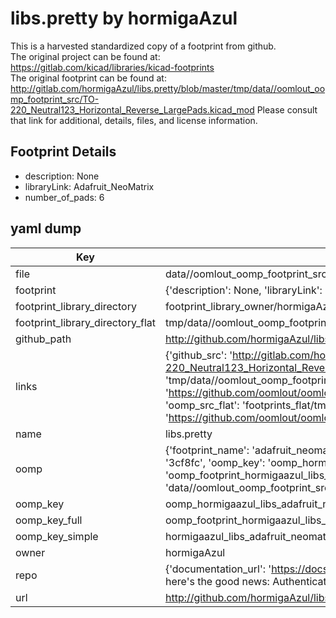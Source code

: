 # libs.pretty by hormigaAzul  
This is a harvested standardized copy of a footprint from github.  
The original project can be found at:  
https://gitlab.com/kicad/libraries/kicad-footprints  
The original footprint can be found at:
http://gitlab.com/hormigaAzul/libs.pretty/blob/master/tmp/data//oomlout_oomp_footprint_src/TO-220_Neutral123_Horizontal_Reverse_LargePads.kicad_mod
Please consult that link for additional, details, files, and license information.  
## Footprint Details
* description: None  
* libraryLink: Adafruit_NeoMatrix  
* number_of_pads: 6  
## yaml dump  
| Key | Value |  
| --- | --- |  
| file | data//oomlout_oomp_footprint_src/libs.pretty/Adafruit_NeoMatrix.kicad_mod |  
| footprint | {'description': None, 'libraryLink': 'Adafruit_NeoMatrix', 'number_of_pads': 6} |  
| footprint_library_directory | footprint_library_owner/hormigaAzul_libs.pretty |  
| footprint_library_directory_flat | tmp/data//oomlout_oomp_footprint_src/footprints_flat/hormigaazul_libs_adafruit_neomatrix/working |  
| github_path | http://github.com/hormigaAzul/libs.pretty/blob/master/tmp/data//oomlout_oomp_footprint_src/Adafruit_NeoMatrix.kicad_mod |  
| links | {'github_src': 'http://gitlab.com/hormigaAzul/libs.pretty/blob/master/tmp/data//oomlout_oomp_footprint_src/TO-220_Neutral123_Horizontal_Reverse_LargePads.kicad_mod', 'github_src_repo': 'https://gitlab.com/kicad/libraries/kicad-footprints', 'oomp_bot': 'tmp/data//oomlout_oomp_footprint_src/footprints/hormigaazul_libs_adafruit_neomatrix/working', 'oomp_bot_github': 'https://github.com/oomlout/oomlout_oomp_footprint_bot/tree/main/tmp/data//oomlout_oomp_footprint_src/footprints/hormigaazul_libs_adafruit_neomatrix/working', 'oomp_src_flat': 'footprints_flat/tmp/data//oomlout_oomp_footprint_src/footprints_flat/hormigaazul_libs_adafruit_neomatrix/working', 'oomp_src_flat_github': 'https://github.com/oomlout/oomlout_oomp_footprint_src/tree/main/tmp/data//oomlout_oomp_footprint_src/footprints_flat/hormigaazul_libs_adafruit_neomatrix/working'} |  
| name | libs.pretty |  
| oomp | {'footprint_name': 'adafruit_neomatrix', 'library_name': 'libs', 'md5': '3cf8fc708c5fbe2404df1d74535c7200', 'md5_10': '3cf8fc708c', 'md5_5': '3cf8f', 'md5_6': '3cf8fc', 'oomp_key': 'oomp_hormigaazul_libs_adafruit_neomatrix', 'oomp_key_extra': 'oomp_footprint_hormigaazul_libs_adafruit_neomatrix', 'oomp_key_full': 'oomp_footprint_hormigaazul_libs_adafruit_neomatrix_3cf8fc', 'oomp_key_simple': 'hormigaazul_libs_adafruit_neomatrix', 'original_filename': 'data//oomlout_oomp_footprint_src/libs.pretty/Adafruit_NeoMatrix.kicad_mod', 'owner_name': 'hormigaazul'} |  
| oomp_key | oomp_hormigaazul_libs_adafruit_neomatrix |  
| oomp_key_full | oomp_footprint_hormigaazul_libs_adafruit_neomatrix |  
| oomp_key_simple | hormigaazul_libs_adafruit_neomatrix |  
| owner | hormigaAzul |  
| repo | {'documentation_url': 'https://docs.github.com/rest/overview/resources-in-the-rest-api#rate-limiting', 'message': "API rate limit exceeded for 84.66.142.224. (But here's the good news: Authenticated requests get a higher rate limit. Check out the documentation for more details.)"} |  
| url | http://github.com/hormigaAzul/libs.pretty |  

